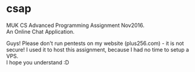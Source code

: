 # csap
MUK CS Advanced Programming Assignment Nov2016. <br />
An Online Chat Application.
<p>
Guys! Please don't run pentests on my website (plus256.com) - it is not secure! I used it to host this assignment, because I had no time to setup a VPS.<br />
I hope you understand :D
</p>
